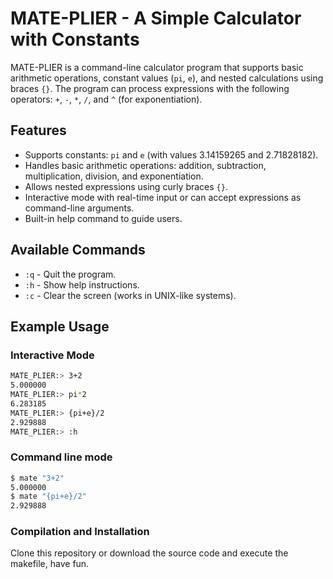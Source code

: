 # MATE-PLIER - A Simple Calculator with Constants

MATE-PLIER is a command-line calculator program that supports basic arithmetic operations, constant values (`pi`, `e`), and nested calculations using braces `{}`. The program can process expressions with the following operators: `+`, `-`, `*`, `/`, and `^` (for exponentiation).

## Features

- Supports constants: `pi` and `e` (with values 3.14159265 and 2.71828182).
- Handles basic arithmetic operations: addition, subtraction, multiplication, division, and exponentiation.
- Allows nested expressions using curly braces `{}`.
- Interactive mode with real-time input or can accept expressions as command-line arguments.
- Built-in help command to guide users.

## Available Commands

- `:q` - Quit the program.
- `:h` - Show help instructions.
- `:c` - Clear the screen (works in UNIX-like systems).
  
## Example Usage

### Interactive Mode
```bash
MATE_PLIER:> 3+2
5.000000
MATE_PLIER:> pi*2
6.283185
MATE_PLIER:> {pi+e}/2
2.929888
MATE_PLIER:> :h
```

### Command line mode
```bash
$ mate "3+2"
5.000000
$ mate "{pi+e}/2"
2.929888
```

### Compilation and Installation

Clone this repository or download the source code and execute the makefile,
have fun.


